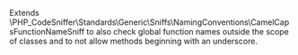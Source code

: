 Extends
\PHP_CodeSniffer\Standards\Generic\Sniffs\NamingConventions\CamelCapsFunctionNameSniff
to also check global function names outside the scope of classes and to not
allow methods beginning with an underscore.